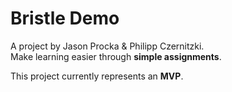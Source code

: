 # Bristle Demo
A project by Jason Procka & Philipp Czernitzki.<br>
Make learning easier through **simple assignments**.

This project currently represents an **MVP**.

